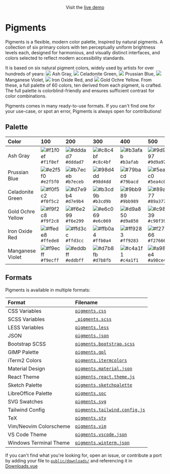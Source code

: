<p align="center"> Visit the <a href="https://gien.app/pigments">live demo</a> </p>

# Pigments 

Pigments is a flexible, modern color palette, inspired by natural pigments. A collection of six primary colors with ten perceptually uniform brightness levels each, designed for harmonious, and visually distinct interfaces, and colors selected to reflect modern accessibility standards.

It is based on six natural pigment colors, widely used by artists for over hundreds of years: ![](https://placehold.co/16x16/9d9a97/9d9a97) Ash Gray, ![](https://placehold.co/16x16/788d64/788d64) Celadonite Green, ![](https://placehold.co/16x16/074248/074248) Prussian Blue, ![](https://placehold.co/16x16/6d4da5/6d4da5) Manganese Violet, ![](https://placehold.co/16x16/94202b/94202b) Iron Oxide Red, and ![](https://placehold.co/16x16/9f6520/9f6520) Gold Ochre Yellow. From these, a full palette of 60 colors, ten derived from each pigment, is crafted. The full palette is colorblind-friendly and ensures sufficient contrast for color combinations.

Pigments comes in many ready-to-use formats. If you can't find one for your use-case, or spot an error, Pigments is always open for contributions!

## Palette

| Color             | 100 | 200 | 300 | 400 | 500 | 600 | 700 | 800 | 900 | 1000 |
|:------------------|:-----|:-----|:-----|:-----|:-----|:-----|:-----|:-----|:-----|:-----|
| Ash Gray          | ![#f1f0ef](https://placehold.co/100x100/f1f0ef/f1f0ef.png) `#f1f0ef` | ![#dddad7](https://placehold.co/100x100/dddad7/dddad7.png) `#dddad7` | ![#c8c4bf](https://placehold.co/100x100/c8c4bf/c8c4bf.png) `#c8c4bf` | ![#b3afab](https://placehold.co/100x100/b3afab/b3afab.png) `#b3afab` | ![#9d9a97](https://placehold.co/100x100/9d9a97/9d9a97.png) `#9d9a97` | ![#898683](https://placehold.co/100x100/898683/898683.png) `#898683` | ![#75726f](https://placehold.co/100x100/75726f/75726f.png) `#75726f` | ![#615f5d](https://placehold.co/100x100/615f5d/615f5d.png) `#615f5d` | ![#4f4d4a](https://placehold.co/100x100/4f4d4a/4f4d4a.png) `#4f4d4a` | ![#3d3b38](https://placehold.co/100x100/3d3b38/3d3b38.png) `#3d3b38` |
| Prussian Blue     | ![#e2f5f0](https://placehold.co/100x100/e2f5f0/e2f5f0.png) `#e2f5f0` | ![#b7eceb](https://placehold.co/100x100/b7eceb/b7eceb.png) `#b7eceb` | ![#98d4dd](https://placehold.co/100x100/98d4dd/98d4dd.png) `#98d4dd` | ![#79bacd](https://placehold.co/100x100/79bacd/79bacd.png) `#79bacd` | ![#5ea4c0](https://placehold.co/100x100/5ea4c0/5ea4c0.png) `#5ea4c0` | ![#4590a9](https://placehold.co/100x100/4590a9/4590a9.png) `#4590a9` | ![#2e7c92](https://placehold.co/100x100/2e7c92/2e7c92.png) `#2e7c92` | ![#176778](https://placehold.co/100x100/176778/176778.png) `#176778` | ![#0b5561](https://placehold.co/100x100/0b5561/0b5561.png) `#0b5561` | ![#074248](https://placehold.co/100x100/074248/074248.png) `#074248` |
| Celadonite Green  | ![#f0f5c2](https://placehold.co/100x100/f0f5c2/f0f5c2.png) `#f0f5c2` | ![#d7e9b4](https://placehold.co/100x100/d7e9b4/d7e9b4.png) `#d7e9b4` | ![#b3cd9b](https://placehold.co/100x100/b3cd9b/b3cd9b.png) `#b3cd9b` | ![#9bb989](https://placehold.co/100x100/9bb989/9bb989.png) `#9bb989` | ![#89a377](https://placehold.co/100x100/89a377/89a377.png) `#89a377` | ![#788d64](https://placehold.co/100x100/788d64/788d64.png) `#788d64` | ![#677851](https://placehold.co/100x100/677851/677851.png) `#677851` | ![#56633f](https://placehold.co/100x100/56633f/56633f.png) `#56633f` | ![#4a512d](https://placehold.co/100x100/4a512d/4a512d.png) `#4a512d` | ![#40401f](https://placehold.co/100x100/40401f/40401f.png) `#40401f` |
| Gold Ochre Yellow | ![#f9f2c8](https://placehold.co/100x100/f9f2c8/f9f2c8.png) `#f9f2c8` | ![#f6e299](https://placehold.co/100x100/f6e299/f6e299.png) `#f6e299` | ![#e6c069](https://placehold.co/100x100/e6c069/e6c069.png) `#e6c069` | ![#d9a850](https://placehold.co/100x100/d9a850/d9a850.png) `#d9a850` | ![#c98f39](https://placehold.co/100x100/c98f39/c98f39.png) `#c98f39` | ![#b77927](https://placehold.co/100x100/b77927/b77927.png) `#b77927` | ![#9f6520](https://placehold.co/100x100/9f6520/9f6520.png) `#9f6520` | ![#825420](https://placehold.co/100x100/825420/825420.png) `#825420` | ![#5f3d16](https://placehold.co/100x100/5f3d16/5f3d16.png) `#5f3d16` | ![#4b3313](https://placehold.co/100x100/4b3313/4b3313.png) `#4b3313` |
| Iron Oxide Red    | ![#ffede8](https://placehold.co/100x100/ffede8/ffede8.png) `#ffede8` | ![#ffd3cc](https://placehold.co/100x100/ffd3cc/ffd3cc.png) `#ffd3cc` | ![#ffb0a4](https://placehold.co/100x100/ffb0a4/ffb0a4.png) `#ffb0a4` | ![#ff9283](https://placehold.co/100x100/ff9283/ff9283.png) `#ff9283` | ![#f27666](https://placehold.co/100x100/f27666/f27666.png) `#f27666` | ![#e15953](https://placehold.co/100x100/e15953/e15953.png) `#e15953` | ![#cb4245](https://placehold.co/100x100/cb4245/cb4245.png) `#cb4245` | ![#aa333f](https://placehold.co/100x100/aa333f/aa333f.png) `#aa333f` | ![#94202b](https://placehold.co/100x100/94202b/94202b.png) `#94202b` | ![#720d1e](https://placehold.co/100x100/720d1e/720d1e.png) `#720d1e` |
| Manganese Violet  | ![#f9ecff](https://placehold.co/100x100/f9ecff/f9ecff.png) `#f9ecff` | ![#eddbff](https://placehold.co/100x100/eddbff/eddbff.png) `#eddbff` | ![#d7b8fb](https://placehold.co/100x100/d7b8fb/d7b8fb.png) `#d7b8fb` | ![#c4a1f1](https://placehold.co/100x100/c4a1f1/c4a1f1.png) `#c4a1f1` | ![#a98ce4](https://placehold.co/100x100/a98ce4/a98ce4.png) `#a98ce4` | ![#9177d4](https://placehold.co/100x100/9177d4/9177d4.png) `#9177d4` | ![#7e62c0](https://placehold.co/100x100/7e62c0/7e62c0.png) `#7e62c0` | ![#6d4da5](https://placehold.co/100x100/6d4da5/6d4da5.png) `#6d4da5` | ![#5f3f7e](https://placehold.co/100x100/5f3f7e/5f3f7e.png) `#5f3f7e` | ![#502f5a](https://placehold.co/100x100/502f5a/502f5a.png) `#502f5a` |

## Formats

Pigments is available in multiple formats:

| Format                 | Filename                                                                      |
|:-----------------------|:------------------------------------------------------------------------------|
| CSS Variables          | [`pigments.css`](public/downloads/pigments.css)                               |
| SCSS Variables         | [`_pigments.scss`](public/downloads/_pigments.scss)                           |
| LESS Variables         | [`pigments.less`](public/downloads/pigments.less)                             |
| JSON                   | [`pigments.json`](public/downloads/pigments.json)                             |
| Bootstrap SCSS         | [`pigments.bootstrap.scss`](public/downloads/pigments.bootstrap.scss)         |
| GIMP Palette           | [`pigments.gpl`](public/downloads/pigments.gpl)                               |
| iTerm2 Colors          | [`pigments.itermcolors`](public/downloads/pigments.itermcolors)               |
| Material Design        | [`pigments.material.json`](public/downloads/pigments.material.json)           |
| React Theme            | [`pigments.react.theme.js`](public/downloads/pigments.react.theme.js)         |
| Sketch Palette         | [`pigments.sketchpalette`](public/downloads/pigments.sketchpalette)           |
| LibreOffice Palette    | [`pigments.soc`](public/downloads/pigments.soc)                               |
| SVG Swatches           | [`pigments.svg`](public/downloads/pigments.svg)                               |
| Tailwind Config        | [`pigments.tailwind.config.js`](public/downloads/pigments.tailwind.config.js) |
| TeX                    | [`pigments.sty`](public/downloads/pigments.sty)                               |
| Vim/Neovim Colorscheme | [`pigments.vim`](public/downloads/pigments.vim)                               |
| VS Code Theme          | [`pigments.vscode.json`](public/downloads/pigments.vscode.json)               |
| Windows Terminal Theme | [`pigments.winterm.json`](pigments.winterm.json)                              |

If you can't find what you're looking for, open an issue, or contribute a port by adding your file to [`public/downloads/`](public/downloads) and referencing it in [Downloads.vue](`src/components/Downloads.vue`) 
